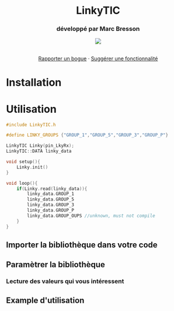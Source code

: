 <br />
<div align="center">
  <h1>LinkyTIC</h1>
  
  <h3>développé par Marc Bresson</h3>

  <p align="center">
    <a href="https://linkedin.com/in/marc--bresson"><img src="https://img.shields.io/badge/-LinkedIn-black.svg?style=for-the-badge&logo=linkedin&colorB=555"/></a>
  </p>

  <p align="center">
    <br />
    <a href="https://github.com/MarcBresson/LinkyTIC/issues">Rapporter un bogue</a>
    ·
    <a href="https://github.com/MarcBresson/LinkyTIC/issues">Suggérer une fonctionnalité</a>
  </p>
</div>

# Installation


# Utilisation

```C
#include LinkyTIC.h

#define LINKY_GROUPS {"GROUP_1","GROUP_5","GROUP_3","GROUP_P"}

LinkyTIC Linky(pin_LkyRx);
LinkyTIC::DATA linky_data

void setup(){
    Linky.init()
}

void loop(){
    if(Linky.read(linky_data)){
        linky_data.GROUP_1
        linky_data.GROUP_5
        linky_data.GROUP_3
        linky_data.GROUP_P
        linky_data.GROUP_OUPS //unknown, must not compile
    }
}
```

## Importer la bibliothèque dans votre code

## Paramètrer la bibliothèque

### Lecture des valeurs qui vous intéressent

## Example d'utilisation
